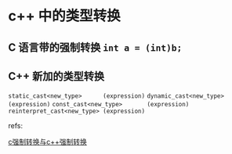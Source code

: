 # c++ 中的类型转换

## C 语言带的强制转换   `int a = (int)b;`  


## C++ 新加的类型转换
`static_cast<new_type>      (expression)`
`dynamic_cast<new_type>     (expression)`
`const_cast<new_type>       (expression)`
`reinterpret_cast<new_type> (expression)`





refs:  

[c强制转换与c++强制转换](https://www.cnblogs.com/chenyangchun/p/6795923.html)  
